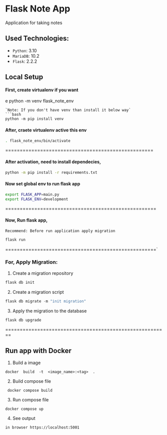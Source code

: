 # Flask Note App
Application for taking notes

## Used Technologies:
- `Python`: 3.10
- `MariaDB`: 10.2
- `Flask`: 2.2.2


## Local Setup
#### First, create virtualenv if you want
e
python -m venv flask_note_env
```
`Note: If you don't have venv than install it below way`
```bash 
python -m pip install venv
```

#### After, craete virtualenv active this env 
```bash
. flask_note_env/bin/activate
```
===================================================
#### After activation, need to install dependecies,
```bash
python -m pip install -r requirements.txt
```
#### Now set global env to run flask app
```bash
export FLASK_APP=main.py
export FLASK_ENV=development
```
====================================================
#### Now, Run flask app,
`Recommend: Before run application apply migration`
```bash
flask run
```

====================================================`
### For, Apply Migration:
1. Create a migration repository

```python
flask db init
```

2. Create a migration script

```python
flask db migrate -m "init migration"
```

3. Apply the migration to the database

```python
flask db upgrade
```
========================================================


## Run app with Docker
1. Build a image

```docker  build  -t  <image_name>:<tag>  . ```

2. Build compose file

``` docker compose build```

3. Run compose file

``` docker compose up ```

4. See output 

``` in browser https://localhost:5001 ```
